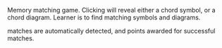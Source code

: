 
Memory matching game. Clicking will reveal either a chord symbol, or a chord diagram. Learner is to find matching symbols and diagrams.

matches are automatically detected, and points awarded for successful matches.
